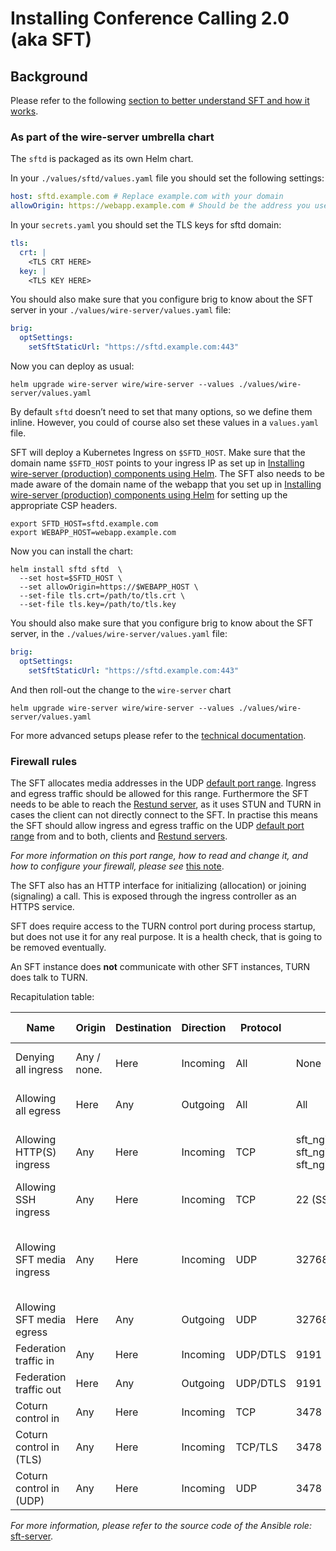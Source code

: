 <a id="install-sft"></a>

# Installing Conference Calling 2.0 (aka SFT)

## Background

Please refer to the following [section to better understand SFT and how it works](../../understand/sft.md#understand-sft).

### As part of the wire-server umbrella chart

The `sftd` is packaged as its own Helm chart.

In your `./values/sftd/values.yaml` file you should set the following settings:

```yaml
host: sftd.example.com # Replace example.com with your domain
allowOrigin: https://webapp.example.com # Should be the address you used for the webapp deployment (Note: you must include the uri scheme "https://")
```

In your `secrets.yaml` you should set the TLS keys for sftd domain:

```yaml
tls:
  crt: |
    <TLS CRT HERE>
  key: |
    <TLS KEY HERE>
```

You should also make sure that you configure brig to know about the SFT server in your `./values/wire-server/values.yaml`  file:

```yaml
brig:
  optSettings:
    setSftStaticUrl: "https://sftd.example.com:443"
```

Now you can deploy as usual:

```shell
helm upgrade wire-server wire/wire-server --values ./values/wire-server/values.yaml
```

By default `sftd` doesn’t need to set that many options, so we define them inline. However, you could of course also set these values in a `values.yaml` file.

SFT will deploy a Kubernetes Ingress on `$SFTD_HOST`.  Make sure that the domain name `$SFTD_HOST` points to your ingress IP as set up in [Installing wire-server (production) components using Helm](helm-prod.md#helm-prod).  The SFT also needs to be made aware of the domain name of the webapp that you set up in [Installing wire-server (production) components using Helm](helm-prod.md#helm-prod) for setting up the appropriate CSP headers.

```shell
export SFTD_HOST=sftd.example.com
export WEBAPP_HOST=webapp.example.com
```

Now you can install the chart:

```shell
helm install sftd sftd  \
  --set host=$SFTD_HOST \
  --set allowOrigin=https://$WEBAPP_HOST \
  --set-file tls.crt=/path/to/tls.crt \
  --set-file tls.key=/path/to/tls.key
```

You should also make sure that you configure brig to know about the SFT server, in the `./values/wire-server/values.yaml` file:

```yaml
brig:
  optSettings:
    setSftStaticUrl: "https://sftd.example.com:443"
```

And then roll-out the change to the `wire-server` chart

```shell
helm upgrade wire-server wire/wire-server --values ./values/wire-server/values.yaml
```

For more advanced setups please refer to the [technical documentation](https://github.com/wireapp/wire-server/blob/develop/charts/sftd/README.md).

<a id="install-sft-firewall-rules"></a>

### Firewall rules

The SFT allocates media addresses in the UDP [default port range](../../understand/notes/port-ranges.md#port-ranges). Ingress and
egress traffic should be allowed for this range. Furthermore the SFT needs to be
able to reach the [Restund server](../../understand/restund.md#understand-restund), as it uses STUN and TURN in cases the client
can not directly connect to the SFT. In practise this means the SFT should
allow ingress and egress traffic on the UDP [default port range](../../understand/notes/port-ranges.md#port-ranges) from and
to both, clients and [Restund servers](../../understand/restund.md#understand-restund).

*For more information on this port range, how to read and change it, and how to configure your firewall, please see* [this note](../../understand/notes/port-ranges.md#port-ranges).

The SFT also has an HTTP interface for initializing (allocation) or joining (signaling) a call. This is exposed through
the ingress controller as an HTTPS service.

SFT does require access to the TURN control port during process startup, but does not use it for any real purpose.
It is a health check, that is going to be removed eventually.

An SFT instance does **not** communicate with other SFT instances, TURN does talk to TURN.

Recapitulation table:

| Name                       | Origin      | Destination   | Direction   | Protocol   | Ports                                                              | Action (Policy)   | Description                                                                                                                                                                                                                                   |
|----------------------------|-------------|---------------|-------------|------------|--------------------------------------------------------------------|-------------------|-----------------------------------------------------------------------------------------------------------------------------------------------------------------------------------------------------------------------------------------------|
| Denying all ingress        | Any / none. | Here          | Incoming    | All        | None                                                               | Deny              | Deny anything incoming: by default nothing is allowed to come in, and we will individually allow specific ports below.                                                                                                                        |
| Allowing all egress        | Here        | Any           | Outgoing    | All        | All                                                                | Allow             | Allow everything outgoing, by default everything is allowed (all ports) in the outgoing direction.                                                                                                                                            |
| Allowing HTTP(S) ingress   | Any         | Here          | Incoming    | TCP        | sft_nginx_certbot_port, sft_nginx_sft_port, sft_nginx_metrics_port | Allow             | Allow HTTP(S) access to three different (nginx) confiigured ports. This interface is for initializing (allocation) or joining (signaling) a call.                                                                                             |
| Allowing SSH ingress       | Any         | Here          | Incoming    | TCP        | 22 (SSH)                                                           | Allow             | Allow Secure Shell Protocol access for administration.                                                                                                                                                                                        |
| Allowing SFT media ingress | Any         | Here          | Incoming    | UDP        | 32768-61000                                                        | Allow             | Allow ports in the “Ephemeral range” ([https://en.wikipedia.org/wiki/Ephemeral_port](https://en.wikipedia.org/wiki/Ephemeral_port)), defined by the Linux Kernel ass the range from ports 32768 to 61000, used for UDP transmission of media. |
| Allowing SFT media egress  | Here        | Any           | Outgoing    | UDP        | 32768-61000                                                        | Allow             |                                                                                                                                                                                                                                               |
| Federation traffic in      | Any         | Here          | Incoming    | UDP/DTLS   | 9191                                                               | Allow             | The TURN-servers communicate via this port. Either encrypted or unencrypted.                                                                                                                                                                  |
| Federation traffic out     | Here        | Any           | Outgoing    | UDP/DTLS   | 9191                                                               | Allow             |                                                                                                                                                                                                                                               |
| Coturn control in          | Any         | Here          | Incoming    | TCP        | 3478                                                               | Allow             | (STUN and TURN (TCP), helm setting: coturn:coturnTurnListenPort)                                                                                                                                                                              |
| Coturn control in (TLS)    | Any         | Here          | Incoming    | TCP/TLS    | 3478                                                               | Allow             | (STUN and TURN (TLS via TCP), helm setting: coturn:coturnTurnTlsListenPort)                                                                                                                                                                   |
| Coturn control in (UDP)    | Any         | Here          | Incoming    | UDP        | 3478                                                               | Allow             | (STUN and TURN (UDP), helm setting: coturn:coturnTurnListenPort)                                                                                                                                                                              |

*For more information, please refer to the source code of the Ansible role:* [sft-server](https://github.com/wireapp/ansible-sft/blob/develop/roles/sft-server/tasks/traffic.yml).
